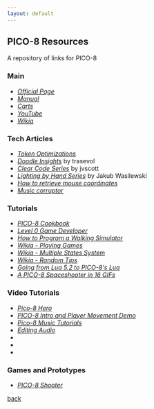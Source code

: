 ```yaml
---
layout: default
---
```


## PICO-8 Resources

A repository of links for PICO-8

### Main

* _[Official Page](https://www.lexaloffle.com/pico-8.php)_
* _[Manual](https://www.lexaloffle.com/pico-8.php)_
* _[Carts](https://www.lexaloffle.com/bbs/?cat=7&sub=2&mode=carts)_
* _[YouTube](https://www.youtube.com/user/lexaloffletv/videos)_
* _[Wikia](http://pico-8.wikia.com/wiki/Pico-8_Wikia)_

### Tech Articles

* _[Token Optimizations](https://github.com/seleb/PICO-8-Token-Optimizations)_
* _[Doodle Insights](https://trasevol.dog/category/doodle-insights/)_ by trasevol
* _[Clear Code Series](http://blog.jvscott.net/post/128051478244/clear-code)_ by jvscott
* _[Lighting by Hand Series](https://hackernoon.com/pico-8-lighting-part-1-thin-dark-line-8ea15d21fed7)_ by Jakub Wasilewski
* _[How to retrieve mouse coordinates](https://www.lexaloffle.com/bbs/?tid=3549)_
* _[Music corruptor](https://www.lexaloffle.com/bbs/?tid=3561)_

### Tutorials

* _[PICO-8 Cookbook](https://github.com/nate2squared/Pico-8-Cookbook)_
* _[Level 0 Game Developer](https://level0gamedev.blogspot.com/search/label/PICO-8)_
* _[How to Program a Walking Simulator](https://twitter.com/lexaloffle/status/871048334525341697)_
* _[Wikia - Playing Games](http://pico-8.wikia.com/wiki/PlayingGames)_
* _[Wikia - Multiple States System](http://pico-8.wikia.com/wiki/Multiple_States_System)_
* _[Wikia - Random Tips](http://pico-8.wikia.com/wiki/Random_tips)_
* _[Going from Lua 5.2 to PICO-8's Lua](https://gist.github.com/josefnpat/bfe4aaa5bbb44f572cd0)_
* _[A PICO-8 Spaceshooter in 16 GIFs](https://ztiromoritz.github.io/pico-8-shooter/)_

### Video Tutorials

* _[Pico-8 Hero](https://www.youtube.com/playlist?list=PLYND9uft5u_1YCkmXiMrPU7tiBG3hIKAZ)_
* _[PICO-8 Intro and Player Movement Demo](https://www.youtube.com/watch?v=OM7Xa7Dqlpg)_
* _[Pico-8 Music Tutorials](https://www.youtube.com/watch?v=Pzt0h0ErNAM&list=PLur95ujyAigsqZR1aNTrVGAvXD7EqywdS)_
* _[Editing Audio](https://www.youtube.com/playlist?list=PLjZAika8vyZkyOjoCp0EbHeIFZ8MLlhvg)_
* _[]()_
* _[]()_
* _[]()_





### Games and Prototypes

* _[PICO-8 Shooter](https://github.com/ztiromoritz/pico-8-shooter)_

[back](../)
